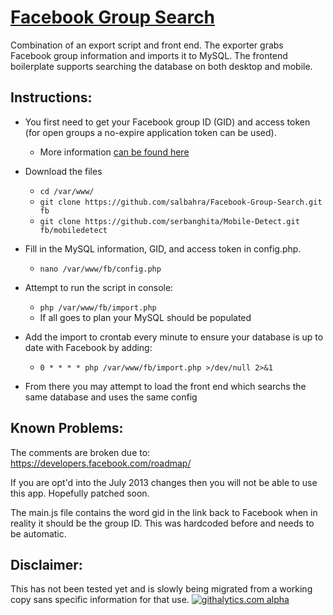 [Facebook Group Search](http://salbahra.github.io/Facebook-Group-Search/)
=====================

Combination of an export script and front end. The exporter grabs Facebook group information and imports it to MySQL. The frontend boilerplate supports searching the database on both desktop and mobile.

Instructions:
-------------

+ You first need to get your Facebook group ID (GID) and access token (for open groups a no-expire application token can be used).
  + More information [can be found here](https://developers.facebook.com/docs/opengraph/howtos/publishing-with-app-token/)

+ Download the files
  + ```cd /var/www/```
  + ```git clone https://github.com/salbahra/Facebook-Group-Search.git fb```
  + ```git clone https://github.com/serbanghita/Mobile-Detect.git fb/mobiledetect```

+ Fill in the MySQL information, GID, and access token in config.php.
  + ```nano /var/www/fb/config.php```

+ Attempt to run the script in console:
  + ```php /var/www/fb/import.php```
  + If all goes to plan your MySQL should be populated

+ Add the import to crontab every minute to ensure your database is up to date with Facebook by adding:
  + ```0 * * * * php /var/www/fb/import.php >/dev/null 2>&1```

+ From there you may attempt to load the front end which searchs the same database and uses the same config

Known Problems:
---------------

The comments are broken due to: https://developers.facebook.com/roadmap/

If you are opt'd into the July 2013 changes then you will not be able to use this app. Hopefully patched soon.

The main.js file contains the word gid in the link back to Facebook when in reality it should be the group ID. This was hardcoded before and needs to be automatic.

Disclaimer:
-----------

This has not been tested yet and is slowly being migrated from a working copy sans specific information for that use.
[![githalytics.com alpha](https://cruel-carlota.pagodabox.com/e5cc4d27f7ebaa5a2d81276f31b2f9ae "githalytics.com")](http://githalytics.com/salbahra/Facebook-Group-Search)
